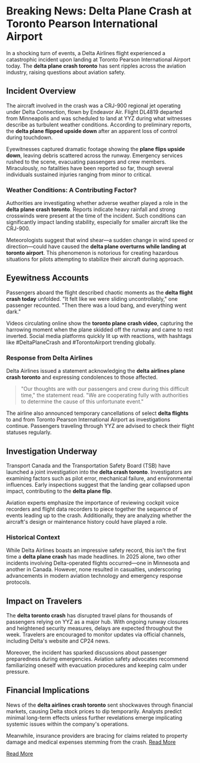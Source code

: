 # Breaking News: Delta Plane Crash at Toronto Pearson International Airport  

In a shocking turn of events, a Delta Airlines flight experienced a catastrophic incident upon landing at Toronto Pearson International Airport  today. The **delta plane crash toronto** has sent ripples across the aviation industry, raising questions about aviation safety.  

## Incident Overview  

The aircraft involved in the crash was a CRJ-900 regional jet operating under Delta Connection, flown by Endeavor Air. Flight DL4819 departed from Minneapolis and was scheduled to land at YYZ during what witnesses describe as turbulent weather conditions. According to preliminary reports, the **delta plane flipped upside down** after an apparent loss of control during touchdown.  

Eyewitnesses captured dramatic footage showing the **plane flips upside down**, leaving debris scattered across the runway. Emergency services rushed to the scene, evacuating passengers and crew members. Miraculously, no fatalities have been reported so far, though several individuals sustained injuries ranging from minor to critical.  

### Weather Conditions: A Contributing Factor?  

Authorities are investigating whether adverse weather played a role in the **delta plane crash toronto**. Reports indicate heavy rainfall and strong crosswinds were present at the time of the incident. Such conditions can significantly impact landing stability, especially for smaller aircraft like the CRJ-900.  

Meteorologists suggest that wind shear—a sudden change in wind speed or direction—could have caused the **delta plane overturns while landing at toronto airport**. This phenomenon is notorious for creating hazardous situations for pilots attempting to stabilize their aircraft during approach.  

## Eyewitness Accounts  

Passengers aboard the flight described chaotic moments as the **delta flight crash today** unfolded. "It felt like we were sliding uncontrollably," one passenger recounted. "Then there was a loud bang, and everything went dark."  

Videos circulating online show the **toronto plane crash video**, capturing the harrowing moment when the plane skidded off the runway and came to rest inverted. Social media platforms quickly lit up with reactions, with hashtags like #DeltaPlaneCrash and #TorontoAirport trending globally.  

### Response from Delta Airlines  

Delta Airlines issued a statement acknowledging the **delta airlines plane crash toronto** and expressing condolences to those affected.  

> "Our thoughts are with our passengers and crew during this difficult time," the statement read. "We are cooperating fully with authorities to determine the cause of this unfortunate event."  

The airline also announced temporary cancellations of select **delta flights** to and from Toronto Pearson International Airport as investigations continue. Passengers traveling through YYZ are advised to check their flight statuses regularly.  

## Investigation Underway  

Transport Canada and the Transportation Safety Board (TSB) have launched a joint investigation into the **delta crash toronto**. Investigators are examining factors such as pilot error, mechanical failure, and environmental influences. Early inspections suggest that the landing gear collapsed upon impact, contributing to the **delta plane flip**.  

Aviation experts emphasize the importance of reviewing cockpit voice recorders and flight data recorders to piece together the sequence of events leading up to the crash. Additionally, they are analyzing whether the aircraft's design or maintenance history could have played a role.  

### Historical Context  

While Delta Airlines boasts an impressive safety record, this isn't the first time a **delta plane crash** has made headlines. In 2025 alone, two other incidents involving Delta-operated flights occurred—one in Minnesota and another in Canada. However, none resulted in casualties, underscoring advancements in modern aviation technology and emergency response protocols.  

## Impact on Travelers  

The **delta toronto crash** has disrupted travel plans for thousands of passengers relying on YYZ as a major hub. With ongoing runway closures and heightened security measures, delays are expected throughout the week. Travelers are encouraged to monitor updates via official channels, including Delta's website and CP24 news.  

Moreover, the incident has sparked discussions about passenger preparedness during emergencies. Aviation safety advocates recommend familiarizing oneself with evacuation procedures and keeping calm under pressure.  

## Financial Implications  

News of the **delta airlines crash toronto** sent shockwaves through financial markets, causing Delta stock prices to dip temporarily. Analysts predict minimal long-term effects unless further revelations emerge implicating systemic issues within the company's operations.  

Meanwhile, insurance providers are bracing for claims related to property damage and medical expenses stemming from the crash.  [Read More](https://www.articlegiants.com/2025/02/delta-plane-crash-toronto-pearson-airport-investigation/)

[Read More](https://www.articlegiants.com/)

